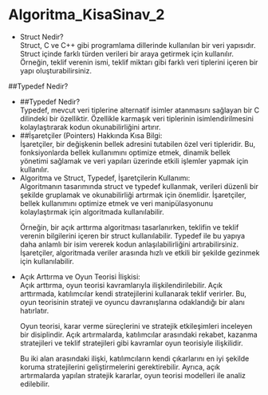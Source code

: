 # Algoritma_KisaSinav_2
<ul>
<li>Struct Nedir?</li>
Struct, C ve C++ gibi programlama dillerinde kullanılan bir veri yapısıdır. Struct içinde farklı türden verileri bir araya getirmek için kullanılır. Örneğin, teklif verenin ismi, teklif miktarı gibi farklı veri tiplerini içeren bir yapı oluşturabilirsiniz.
</ul>
##Typedef Nedir?
<ul>
<li>##Typedef Nedir?</li>
Typedef, mevcut veri tiplerine alternatif isimler atanmasını sağlayan bir C dilindeki bir özelliktir. Özellikle karmaşık veri tiplerinin isimlendirilmesini kolaylaştırarak kodun okunabilirliğini artırır.

<li>##İşaretçiler (Pointers) Hakkında Kısa Bilgi:</li> 
İşaretçiler, bir değişkenin bellek adresini tutabilen özel veri tipleridir. Bu, fonksiyonlarda bellek kullanımını optimize etmek, dinamik bellek yönetimi sağlamak ve veri yapıları üzerinde etkili işlemler yapmak için kullanılır.

<li>Algoritma ve Struct, Typedef, İşaretçilerin Kullanımı:</li> 
Algoritmanın tasarımında struct ve typedef kullanmak, verileri düzenli bir şekilde gruplamak ve okunabilirliği artırmak için önemlidir. İşaretçiler, bellek kullanımını optimize etmek ve veri manipülasyonunu kolaylaştırmak için algoritmada kullanılabilir.

Örneğin, bir açık arttırma algoritması tasarlanırken, teklifin ve teklif verenin bilgilerini içeren bir struct kullanılabilir. Typedef ile bu yapıya daha anlamlı bir isim vererek kodun anlaşılabilirliğini artırabilirsiniz. İşaretçiler, algoritmada veriler arasında hızlı ve etkili bir şekilde gezinmek için kullanılabilir.

<li>Açık Arttırma ve Oyun Teorisi İlişkisi:</li> 
Açık arttırma, oyun teorisi kavramlarıyla ilişkilendirilebilir. Açık arttırmada, katılımcılar kendi stratejilerini kullanarak teklif verirler. Bu, oyun teorisinin strateji ve oyuncu davranışlarına odaklandığı bir alanı hatırlatır.

Oyun teorisi, karar verme süreçlerini ve stratejik etkileşimleri inceleyen bir disiplindir. Açık artırmalarda, katılımcılar arasındaki rekabet, kazanma stratejileri ve teklif stratejileri gibi kavramlar oyun teorisiyle ilişkilidir.

Bu iki alan arasındaki ilişki, katılımcıların kendi çıkarlarını en iyi şekilde koruma stratejilerini geliştirmelerini gerektirebilir. Ayrıca, açık artırmalarda yapılan stratejik kararlar, oyun teorisi modelleri ile analiz edilebilir.
</ul> 
